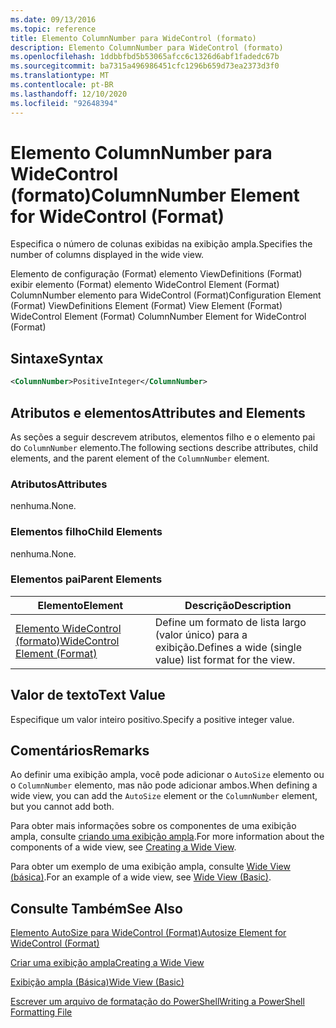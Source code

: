 ```yaml
---
ms.date: 09/13/2016
ms.topic: reference
title: Elemento ColumnNumber para WideControl (formato)
description: Elemento ColumnNumber para WideControl (formato)
ms.openlocfilehash: 1ddbbfbd5b53065afcc6c1326d6abf1fadedc67b
ms.sourcegitcommit: ba7315a496986451cfc1296b659d73ea2373d3f0
ms.translationtype: MT
ms.contentlocale: pt-BR
ms.lasthandoff: 12/10/2020
ms.locfileid: "92648394"
---
```

# <a name="columnnumber-element-for-widecontrol-format"></a><span data-ttu-id="353e4-103">Elemento ColumnNumber para WideControl (formato)</span><span class="sxs-lookup"><span data-stu-id="353e4-103">ColumnNumber Element for WideControl (Format)</span></span>

<span data-ttu-id="353e4-104">Especifica o número de colunas exibidas na exibição ampla.</span><span class="sxs-lookup"><span data-stu-id="353e4-104">Specifies the number of columns displayed in the wide view.</span></span>

<span data-ttu-id="353e4-105">Elemento de configuração (Format) elemento ViewDefinitions (Format) exibir elemento (Format) elemento WideControl Element (Format) ColumnNumber elemento para WideControl (Format)</span><span class="sxs-lookup"><span data-stu-id="353e4-105">Configuration Element (Format) ViewDefinitions Element (Format) View Element (Format) WideControl Element (Format) ColumnNumber Element for WideControl (Format)</span></span>

## <a name="syntax"></a><span data-ttu-id="353e4-106">Sintaxe</span><span class="sxs-lookup"><span data-stu-id="353e4-106">Syntax</span></span>

```xml
<ColumnNumber>PositiveInteger</ColumnNumber>
```

## <a name="attributes-and-elements"></a><span data-ttu-id="353e4-107">Atributos e elementos</span><span class="sxs-lookup"><span data-stu-id="353e4-107">Attributes and Elements</span></span>

<span data-ttu-id="353e4-108">As seções a seguir descrevem atributos, elementos filho e o elemento pai do `ColumnNumber` elemento.</span><span class="sxs-lookup"><span data-stu-id="353e4-108">The following sections describe attributes, child elements, and the parent element of the `ColumnNumber` element.</span></span>

### <a name="attributes"></a><span data-ttu-id="353e4-109">Atributos</span><span class="sxs-lookup"><span data-stu-id="353e4-109">Attributes</span></span>

<span data-ttu-id="353e4-110">nenhuma.</span><span class="sxs-lookup"><span data-stu-id="353e4-110">None.</span></span>

### <a name="child-elements"></a><span data-ttu-id="353e4-111">Elementos filho</span><span class="sxs-lookup"><span data-stu-id="353e4-111">Child Elements</span></span>

<span data-ttu-id="353e4-112">nenhuma.</span><span class="sxs-lookup"><span data-stu-id="353e4-112">None.</span></span>

### <a name="parent-elements"></a><span data-ttu-id="353e4-113">Elementos pai</span><span class="sxs-lookup"><span data-stu-id="353e4-113">Parent Elements</span></span>

|<span data-ttu-id="353e4-114">Elemento</span><span class="sxs-lookup"><span data-stu-id="353e4-114">Element</span></span>|<span data-ttu-id="353e4-115">Descrição</span><span class="sxs-lookup"><span data-stu-id="353e4-115">Description</span></span>|
|-------------|-----------------|
|[<span data-ttu-id="353e4-116">Elemento WideControl (formato)</span><span class="sxs-lookup"><span data-stu-id="353e4-116">WideControl Element (Format)</span></span>](./widecontrol-element-format.md)|<span data-ttu-id="353e4-117">Define um formato de lista largo (valor único) para a exibição.</span><span class="sxs-lookup"><span data-stu-id="353e4-117">Defines a wide (single value) list format for the view.</span></span>|

## <a name="text-value"></a><span data-ttu-id="353e4-118">Valor de texto</span><span class="sxs-lookup"><span data-stu-id="353e4-118">Text Value</span></span>

<span data-ttu-id="353e4-119">Especifique um valor inteiro positivo.</span><span class="sxs-lookup"><span data-stu-id="353e4-119">Specify a positive integer value.</span></span>

## <a name="remarks"></a><span data-ttu-id="353e4-120">Comentários</span><span class="sxs-lookup"><span data-stu-id="353e4-120">Remarks</span></span>

<span data-ttu-id="353e4-121">Ao definir uma exibição ampla, você pode adicionar o `AutoSize` elemento ou o `ColumnNumber` elemento, mas não pode adicionar ambos.</span><span class="sxs-lookup"><span data-stu-id="353e4-121">When defining a wide view, you can add the `AutoSize` element or the `ColumnNumber` element, but you cannot add both.</span></span>

<span data-ttu-id="353e4-122">Para obter mais informações sobre os componentes de uma exibição ampla, consulte [criando uma exibição ampla](./creating-a-wide-view.md).</span><span class="sxs-lookup"><span data-stu-id="353e4-122">For more information about the components of a wide view, see [Creating a Wide View](./creating-a-wide-view.md).</span></span>

<span data-ttu-id="353e4-123">Para obter um exemplo de uma exibição ampla, consulte [Wide View (básica)](./wide-view-basic.md).</span><span class="sxs-lookup"><span data-stu-id="353e4-123">For an example of a wide view, see [Wide View (Basic)](./wide-view-basic.md).</span></span>

## <a name="see-also"></a><span data-ttu-id="353e4-124">Consulte Também</span><span class="sxs-lookup"><span data-stu-id="353e4-124">See Also</span></span>

[<span data-ttu-id="353e4-125">Elemento AutoSize para WideControl (Format)</span><span class="sxs-lookup"><span data-stu-id="353e4-125">Autosize Element for WideControl (Format)</span></span>](./autosize-element-for-widecontrol-format.md)

[<span data-ttu-id="353e4-126">Criar uma exibição ampla</span><span class="sxs-lookup"><span data-stu-id="353e4-126">Creating a Wide View</span></span>](./creating-a-wide-view.md)

[<span data-ttu-id="353e4-127">Exibição ampla (Básica)</span><span class="sxs-lookup"><span data-stu-id="353e4-127">Wide View (Basic)</span></span>](./wide-view-basic.md)

[<span data-ttu-id="353e4-128">Escrever um arquivo de formatação do PowerShell</span><span class="sxs-lookup"><span data-stu-id="353e4-128">Writing a PowerShell Formatting File</span></span>](./writing-a-powershell-formatting-file.md)
